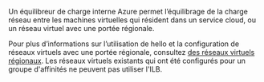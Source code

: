 Un équilibreur de charge interne Azure permet l’équilibrage de la charge réseau entre les machines virtuelles qui résident dans un service cloud, ou un réseau virtuel avec une portée régionale.

Pour plus d’informations sur l’utilisation de hello et la configuration de réseaux virtuels avec une portée régionale, consultez [des réseaux virtuels régionaux](../articles/virtual-network/virtual-networks-migrate-to-regional-vnet.md). Les réseaux virtuels existants qui ont été configurés pour un groupe d'affinités ne peuvent pas utiliser l'ILB.
